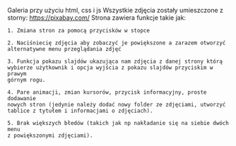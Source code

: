 Galeria przy użyciu html, css i js
Wszystkie zdjęcia zostały umieszczone z storny: https://pixabay.com/
Strona zawiera funkcje takie jak:

    1. Zmiana stron za pomocą przycisków w stopce  
    
    2. Naciśniecię zdjęcia aby zobaczyć je powiększone a zarazem otworzyć        
    alternatywne menu przeglądania zdjęć  
    
    3. Funkcja pokazu slajdów ukazująca nam zdjęcia z danej strony którą
    wybierze użytkownik i opcja wyjścia z pokazu slajdów przyciskim w prawym 
    górnym rogu.
    
    4. Pare animacji, zmian kursorów, przycisk informacyjny, proste dodawanie
    nowych stron (jedynie należy dodać nowy folder ze zdjęciami, utworzyć
    tablice z tytułem i informacjami o zdjęciach).
    
    5. Brak większych błedów (takich jak np nakładanie się na siebie dwóch menu
    z powiększonymi zdjęciami).

  
